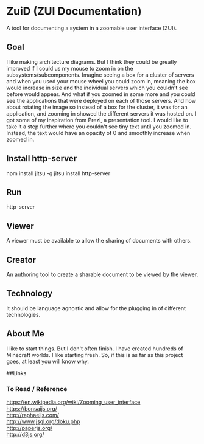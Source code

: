 # ZuiD (ZUI Documentation)
A tool for documenting a system in a zoomable user interface (ZUI).

## Goal
I like making architecture diagrams. But I think they could be greatly improved
if I could us my mouse to zoom in on the subsystems/subcomponents. Imagine
seeing a box for a cluster of servers and when you used your mouse wheel you
could zoom in, meaning the box would increase in size and the individual
servers which you couldn't see before would appear. And what if you zoomed in
some more and you could see the applications that were deployed on each of
those servers. And how about rotating the image so instead of a box for the
cluster, it was for an application, and zooming in showed the different
servers it was hosted on.
I got some of my inspiration from Prezi, a presentation tool. I would like to
take it a step further where you couldn't see tiny text until you zoomed in.
Instead, the text would have an opacity of 0 and smoothly increase when
zoomed in.

## Install http-server
npm install jitsu -g
jitsu install http-server

## Run
http-server

## Viewer
A viewer must be available to allow the sharing of documents with others.

## Creator
An authoring tool to create a sharable document to be viewed by the viewer.

## Technology
It should be language agnostic and allow for the plugging in of different
technologies.

## About Me
I like to start things. But I don't often finish. I have created hundreds of
Minecraft worlds. I like starting fresh. So, if this is as far as this project
goes, at least you will know why.

##Links
### To Read / Reference
https://en.wikipedia.org/wiki/Zooming_user_interface  
https://bonsaijs.org/  
http://raphaeljs.com/  
http://www.jsgl.org/doku.php  
http://paperjs.org/  
http://d3js.org/  
